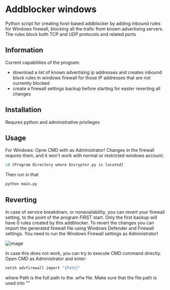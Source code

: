 Addblocker windows
=================

Python script for creating host-based addblocker by adding inbound rules for Windows firewall, blocking all the trafic from known advertising servers. The rules block both TCP and UDP protocols and related ports

Information
-----------
Current capabilities of the program:

* download a list of known advertising ip addresses and creates inbound block rules in windows firewall for those IP addresses that are not currently blocked
* create a firewall settings backup before starting for easter reverting all changes
  
Installation
------------
Requres python and administrative privileges

Usage
------------
For Windows: 
Opne CMD with as Administrator! Changes in the firewall requres them, and it won't work with normal or restricted windows account:
    
```bash
cd [Program Directory where Encryptor.py is located] 
```
Then run in that 
```bash
python main.py
```
Reverting
---------
In case of service breakdown, or nonavailability, you can revert your firewall setting, to the point of the program FIRST start. Only the first backup will have 0 rules created by this addblocker.
To revert the changes you can import the generated firewall file using Windows Defender and Firewall settings. You need to run the Windows Firewall settings as Administrator!

![image](https://github.com/jerih0n/Addblocker_windows/assets/17022129/538bc711-ce29-4d6a-a122-1991014d9643)


In case this does not work, you can try to execute CMD command directly. Open CMD as Administrator and enter:
```bash
netsh advfirewall import "{Path}" 
```
where Path is the full path to the .wfw file. Make sure that the file path is used into ""

